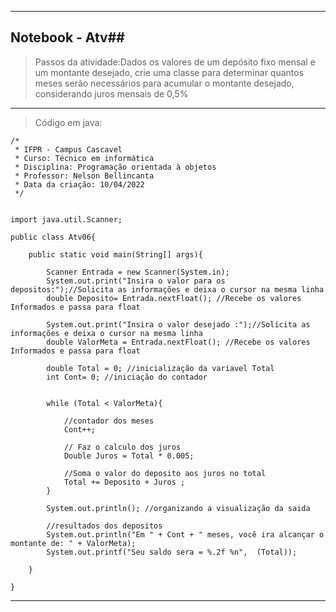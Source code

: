 <hr>

## Notebook - Atv##

> Passos da atividade:Dados os valores de um depósito fixo mensal e um montante desejado, crie uma classe para determinar quantos meses serão necessários para acumular o montante desejado, considerando juros mensais de 0,5%

  <hr>

> Código em java:

```
/*
 * IFPR - Campus Cascavel
 * Curso: Técnico em informática
 * Disciplina: Programação orientada à objetos
 * Professor: Nelson Bellincanta
 * Data da criação: 10/04/2022
 */


import java.util.Scanner;

public class Atv06{
 
    public static void main(String[] args){

        Scanner Entrada = new Scanner(System.in);
        System.out.print("Insira o valor para os depositos:");//Solicita as informações e deixa o cursor na mesma linha
		double Deposito= Entrada.nextFloat(); //Recebe os valores Informados e passa para float
		
		System.out.print("Insira o valor desejado :");//Solicita as informações e deixa o cursor na mesma linha
        double ValorMeta = Entrada.nextFloat(); //Recebe os valores Informados e passa para float
		
		double Total = 0; //inicialização da variavel Total 
		int Cont= 0; //iniciação do contador
		
		
		while (Total < ValorMeta){
            
            //contador dos meses
		    Cont++; 

		    // Faz o calculo dos juros 
            Double Juros = Total * 0.005;

            //Soma o valor do deposito aos juros no total
		    Total += Deposito + Juros ; 
		}
		
		System.out.println(); //organizando a visualização da saida
	
		//resultados dos depositos
		System.out.println("Em " + Cont + " meses, você ira alcançar o montante de: " + ValorMeta);
        System.out.printf("Seu saldo sera = %.2f %n",  (Total));
		
    }
 
}
```
<hr>